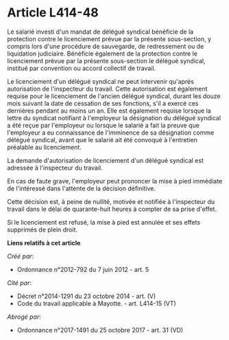 # Article L414-48

Le salarié investi d'un mandat de délégué syndical bénéficie de la protection contre le licenciement prévue par la présente
sous-section, y compris lors d'une procédure de sauvegarde, de redressement ou de liquidation judiciaire. Bénéficie également
de la protection contre le licenciement prévue par la présente sous-section le délégué syndical, institué par convention ou
accord collectif de travail. 

Le licenciement d'un délégué syndical ne peut intervenir qu'après autorisation de l'inspecteur du travail. Cette autorisation
est également requise pour le licenciement de l'ancien délégué syndical, durant les douze mois suivant la date de cessation
de ses fonctions, s'il a exercé ces dernières pendant au moins un an. Elle est également requise lorsque la lettre du
syndicat notifiant à l'employeur la désignation du délégué syndical a été reçue par l'employeur ou lorsque le salarié a fait
la preuve que l'employeur a eu connaissance de l'imminence de sa désignation comme délégué syndical, avant que le salarié ait
été convoqué à l'entretien préalable au licenciement. 

La demande d'autorisation de licenciement d'un délégué syndical est adressée à l'inspecteur du travail. 

En cas de faute grave, l'employeur peut prononcer la mise à pied immédiate de l'intéressé dans l'attente de la décision
définitive. 

Cette décision est, à peine de nullité, motivée et notifiée à l'inspecteur du travail dans le délai de quarante-huit heures à
compter de sa prise d'effet. 

Si le licenciement est refusé, la mise à pied est annulée et ses effets supprimés de plein droit.

**Liens relatifs à cet article**

_Créé par_:

  - Ordonnance n°2012-792 du 7 juin 2012 - art. 5

_Cité par_:

  - Décret n°2014-1291 du 23 octobre 2014 - art. (V)
  - Code du travail applicable à Mayotte. - art. L414-15 (VT)

_Abrogé par_:

  - Ordonnance n°2017-1491 du 25 octobre 2017 - art. 31 (VD)
